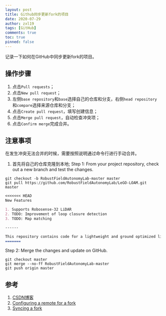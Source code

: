 ```yaml
---
layout: post
title: Github同步更新fork的项目
date: 2020-07-29
author: zxl19
tags: [GitHub]
comments: true
toc: true
pinned: false
---
```


记录一下如何在GitHub中同步更新fork的项目。

<!-- more -->

## 操作步骤

1. 点击`Pull requests`；
2. 点击`New pull request`；
3. 左侧`base repository`和`base`选择自己的仓库和分支，右侧`head repository`和`compare`选择来源仓库和分支；
4. 点击`Create pull request`，填写创建信息；
5. 点击`Merge pull request`，自动检查冲突项；
6. 点击`Confirm merge`完成合并。

## 注意事项

在发生冲突无法合并的时候，需要按照说明通过命令行进行手动合并。

1. 首先将自己的仓库克隆到本地;
Step 1: From your project repository, check out a new branch and test the changes.

```shell
git checkout -b RobustFieldAutonomyLab-master master
git pull https://github.com/RobustFieldAutonomyLab/LeGO-LOAM.git master
```

```markdown
<<<<<<< HEAD
New Features

1. Supports Robosense-32 LiDAR
2. TODO: Improvement of loop closure detection
3. TODO: Map matching

------

This repository contains code for a lightweight and ground optimized lidar odometry and mapping (LeGO-LOAM) system for ROS compatible UGVs. The system takes in point cloud  from a Velodyne VLP-16 Lidar (palced horizontal) and optional IMU data as inputs. It outputs 6D pose estimation in real-time. A demonstration of the system can be found here -> https://www.youtube.com/watch?v=O3tz_ftHV48
=======
```

Step 2: Merge the changes and update on GitHub.

```shell
git checkout master
git merge --no-ff RobustFieldAutonomyLab-master
git push origin master
```

## 参考

1. [CSDN博客](https://blog.csdn.net/qq1332479771/article/details/56087333)
2. [Configuring a remote for a fork](https://docs.github.com/en/github/collaborating-with-issues-and-pull-requests/configuring-a-remote-for-a-fork)
3. [Syncing a fork](https://docs.github.com/en/github/collaborating-with-issues-and-pull-requests/syncing-a-fork)
